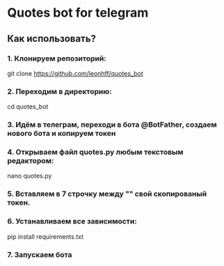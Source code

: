 # Quotes bot for telegram

## Как использовать?
### 1. Клонируем репозиторий:
  git clone https://github.com/leonhff/quotes_bot

### 2. Переходим в директорию:
  cd quotes_bot
  
### 3. Идём в телеграм, переходи в бота @BotFather, создаем нового бота и копируем токен

### 4. Открываем файл quotes.py любым текстовым редактором:
  nano quotes.py

### 5. Вставляем в 7 строчку между "" свой скопированый токен. 

### 6. Устанавливаем все зависимости:
  pip install requirements.txt

### 7. Запускаем бота

